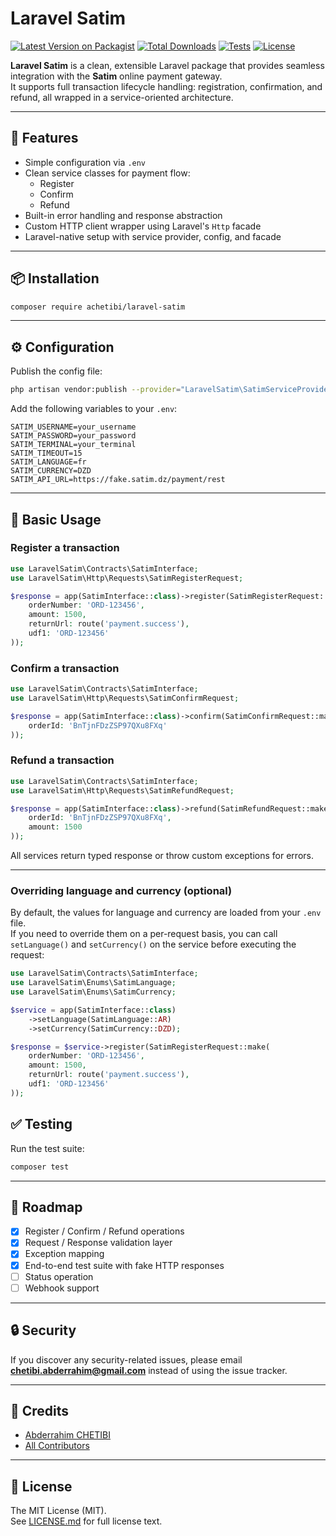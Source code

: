# Laravel Satim

[![Latest Version on Packagist](https://img.shields.io/packagist/v/achetibi/laravel-satim.svg?style=flat-square)](https://packagist.org/packages/achetibi/laravel-satim)
[![Total Downloads](https://img.shields.io/packagist/dt/achetibi/laravel-satim.svg?style=flat-square)](https://packagist.org/packages/achetibi/laravel-satim)
[![Tests](https://img.shields.io/github/actions/workflow/status/achetibi/laravel-satim/tests.yml?label=tests)](https://github.com/achetibi/laravel-satim/actions)
[![License](https://img.shields.io/github/license/achetibi/laravel-satim)](LICENSE.md)

**Laravel Satim** is a clean, extensible Laravel package that provides seamless integration with the **Satim** online payment gateway.  
It supports full transaction lifecycle handling: registration, confirmation, and refund, all wrapped in a service-oriented architecture.

---

## 🚀 Features

- Simple configuration via `.env`
- Clean service classes for payment flow:
    - Register
    - Confirm
    - Refund
- Built-in error handling and response abstraction
- Custom HTTP client wrapper using Laravel's `Http` facade
- Laravel-native setup with service provider, config, and facade

---

## 📦 Installation

```bash
composer require achetibi/laravel-satim
```

---

## ⚙️ Configuration

Publish the config file:

```bash
php artisan vendor:publish --provider="LaravelSatim\SatimServiceProvider"
```

Add the following variables to your `.env`:

```env
SATIM_USERNAME=your_username
SATIM_PASSWORD=your_password
SATIM_TERMINAL=your_terminal
SATIM_TIMEOUT=15
SATIM_LANGUAGE=fr
SATIM_CURRENCY=DZD
SATIM_API_URL=https://fake.satim.dz/payment/rest
```

---

## 🧠 Basic Usage

### Register a transaction

```php
use LaravelSatim\Contracts\SatimInterface;
use LaravelSatim\Http\Requests\SatimRegisterRequest;

$response = app(SatimInterface::class)->register(SatimRegisterRequest::make(
    orderNumber: 'ORD-123456',
    amount: 1500,
    returnUrl: route('payment.success'),
    udf1: 'ORD-123456'
));
```

### Confirm a transaction

```php
use LaravelSatim\Contracts\SatimInterface;
use LaravelSatim\Http\Requests\SatimConfirmRequest;

$response = app(SatimInterface::class)->confirm(SatimConfirmRequest::make(
    orderId: 'BnTjnFDzZSP97QXu8FXq'
));
```

### Refund a transaction

```php
use LaravelSatim\Contracts\SatimInterface;
use LaravelSatim\Http\Requests\SatimRefundRequest;

$response = app(SatimInterface::class)->refund(SatimRefundRequest::make(
    orderId: 'BnTjnFDzZSP97QXu8FXq',
    amount: 1500
));
```

All services return typed response or throw custom exceptions for errors.

---

### Overriding language and currency (optional)

By default, the values for language and currency are loaded from your `.env` file.  
If you need to override them on a per-request basis, you can call `setLanguage()` and `setCurrency()` on the service before executing the request:

```php
use LaravelSatim\Contracts\SatimInterface;
use LaravelSatim\Enums\SatimLanguage;
use LaravelSatim\Enums\SatimCurrency;

$service = app(SatimInterface::class)
    ->setLanguage(SatimLanguage::AR)
    ->setCurrency(SatimCurrency::DZD);

$response = $service->register(SatimRegisterRequest::make(
    orderNumber: 'ORD-123456',
    amount: 1500,
    returnUrl: route('payment.success'),
    udf1: 'ORD-123456'
));
```

## ✅ Testing

Run the test suite:

```bash
composer test
```

---

## 📌 Roadmap

- [x] Register / Confirm / Refund operations
- [x] Request / Response validation layer
- [x] Exception mapping
- [x] End-to-end test suite with fake HTTP responses
- [ ] Status operation
- [ ] Webhook support

---

## 🔒 Security

If you discover any security-related issues, please email **chetibi.abderrahim@gmail.com** instead of using the issue tracker.

---

## 🙏 Credits

- [Abderrahim CHETIBI](https://github.com/achetibi)
- [All Contributors](../../contributors)

---

## 📄 License

The MIT License (MIT).  
See [LICENSE.md](LICENSE.md) for full license text.
